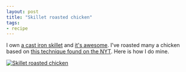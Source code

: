 ```yaml
---
layout: post
title: "Skillet roasted chicken"
tags:
- recipe
---
```


I own [a cast iron skillet](http://www.amazon.co.uk/gp/product/B00006JSUA) and [it's awesome](http://www.seriouseats.com/2010/06/how-to-buy-season-clean-maintain-cast-iron-pans.html). I've roasted many a chicken based on [this technique found on the NYT](http://www.nytimes.com/2012/05/09/dining/a-new-breed-of-roast-chicken-cast-iron-seared.html). Here is how I do mine.

[![Skillet roasted chicken](http://farm9.staticflickr.com/8090/8586858413_11ae31d297.jpg)](https://github.com/rey/cookbook/blob/master/recipes/skillet-roasted-chicken.md)
